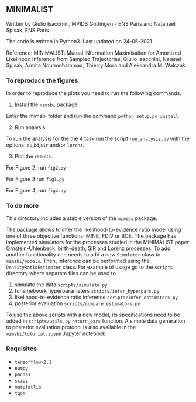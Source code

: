 ## MINIMALIST

Written by Giulio Isacchini, MPIDS Göttingen - ENS Paris and Natanael Spisak, ENS Paris

The code is written in Python3. Last updated on 24-05-2021

Reference: MINIMALIST: Mutual INformatIon Maximisation for Amortized Likelihood Inference from Sampled Trajectories, Giulio Isacchini, Natanel Spisak, Armita Nourmohammad, Thierry Mora and Aleksandra M. Walczak

### To reproduce the figures

In order to reproduce the plots you need to run the following commands.

1) Install the `mimsbi` package

Enter the mimsbi folder and run the command `python setup.py install`

2) Run analysis

To run the analysis for the the 4 task run the script `run_analysis.py` with the options: `ou`,`bd`,`sir` and/or `lorenz`. 

3) Plot the results.

For Figure 2, run `fig2.py`

For Figure 3 run `fig3.py`

For Figure 4, run `fig4.py`


### To do more

This directory includes a stable version of the `mimsbi` package.  <!-- The full package is available in ... -->

The package allows to infer the likelihood-to-evidence ratio model using one of three objective functions: MINE, FDIV or BCE. The package has implemented simulators for the processes studied in the MINIMALIST paper: Ornstein-Uhlenbeck, birth-death, SIR and Lorenz processes. To add another functionality one needs to add a new `Simulator` class to `mimsbi/models`. Then, inference can be performed using the `DensityRatioEstimator` class. For example of usage go to the `scripts` directory where separate files can be used to 
1) simulate the data  `scripts/simulate.py`
2) tune network hyperparameters  `scripts/infer_hyperpars.py`
3) likelihood-to-evidence ratio inference  `scripts/infer_estimators.py`
4) posterior evaluation  `scripts/compare_estimators.py`

To use the above scripts with a new model, its specifications need to be added in `scripts/utils.py` `return_pars` function. A simple data generation to posterior evaluation protocol is also available in the `mimsbi/tutorial.ipynb` Jupyter notebook.

### Requisites

- `tensorflow>2.1`
- `numpy`
- `pandas`
- `scipy`
- `matplotlib`
- `tqdm`
